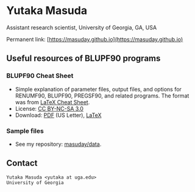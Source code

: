 # Yutaka Masuda

Assistant research scientist, University of Georgia, GA, USA

Permanent link: [https://masuday.github.io](https://masuday.github.io)

## Useful resources of BLUPF90 programs

### BLUPF90 Cheat Sheet

* Simple explanation of parameter files, output files, and options for RENUMF90, BLUPF90, PREGSF90, and related programs. The format was from [LaTeX Cheat Sheet](https://wch.github.io/latexsheet/).
* License: [CC BY-NC-SA 3.0](https://creativecommons.org/licenses/by-nc-sa/3.0/)
* Download: [PDF](https://github.com/masuday/masuday.github.io/raw/master/blupsheet.pdf) (US Letter), [LaTeX](https://github.com/masuday/masuday.github.io/raw/master/blupsheet.tex)

### Sample files

* See my repository: [masuday/data](https://github.com/masuday/data).

## Contact

    Yutaka Masuda <yutaka at uga.edu>
    University of Georgia
